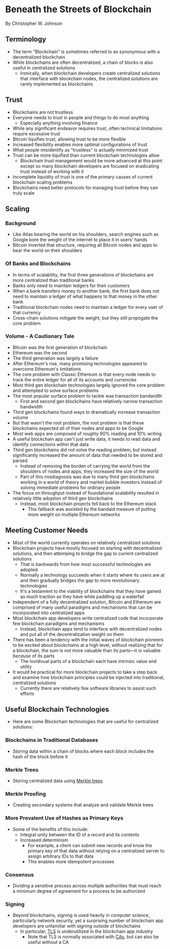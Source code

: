 # Beneath the Streets of Blockchain

By Christopher W. Johnson

## Terminology

* The term "Blockchain" is sometimes referred to as synonymous with a decentralized blockchain
* While blockchains are often decentralized, a chain of blocks is also useful in centralized solutions
  * Ironically, when blockchain developers create centralized solutions that interface with blockchain nodes, the centralized solutions are rarely implemented as blockchains

## Trust

* Blockchains are not trustless
* Everyone needs to trust in people and things to do most anything
  * Especially anything involving finance
* While any significant endeavor requires trust, often technical limitations require excessive trust
* Bitcoin liquifies trust, allowing trust to be more flexible
* Increased flexibility enables more optimal configurations of trust
* What people misidentify as "trustless" is actually minimized trust
* Trust can be more liquified than current blockchain technologies allow
  * Blockchain trust management would be more advanced at this point except so many blockchain developers are focused on eradicating trust instead of working with it
* Incomplete liquidity of trust is one of the primary causes of current blockchain scaling problems
* Blockchains need better protocols for managing trust before they can truly scale

## Scaling

### Background

* Like Atlas bearing the world on his shoulders, search engines such as Google bore the weight of the internet to place it in users' hands
* Bitcoin inverted that structure, requiring all Bitcoin nodes and apps to bear the world on their shoulders

### Of Banks and Blockchains

* In terms of scalability, the first three generations of blockchains are more centralized than traditional banks
* Banks only need to maintain ledgers for their customers
* When a bank transfers money to another bank, the first bank does not need to maintain a ledger of what happens to that money in the other bank
* Traditional blockchain nodes need to maintain a ledger for every user of that currency
* Cross-chain solutions mitigate the weight, but they still propogate the core problem

### Volume - A Cautionary Tale

* Bitcoin was the first generation of blockchain
* Ethereum was the second
* The third generation was largely a failure
* After Ethereum's rise, many promising technologies appeared to overcome Ethereum's limitations
* The core problem with Classic Ethereum is that every node needs to track the entire ledger for all of its accounts and currencies
* Most third gen blockchain technologies largely ignored the core problem and attempted to solve surface problems
* The most popular surface problem to tackle was transaction bandwidth
  * First and second gen blockchains have relatively narrow transaction bandwidth
* Third gen blockchains found ways to dramatically increase transaction volume
* But that wasn't the root problem, the root problem is that these blockchains expected all of their nodes and apps to be Google
* Most web apps are composed of roughly 90% reading and 10% writing
* A useful blockchain app can't just write data, it needs to read data and identify connections within that data
* Third gen blockchains did not solve the reading problem, but instead significantly increased the amount of data that needed to be stored and parsed
  * Instead of removing the burden of carrying the world from the shoulders of nodes and apps, they increased the size of the world
  * Part of this misdiagnosis was due to many third gen blockchains working in a world of theory and market bubble investors instead of solving immediate problems for ordinary people
* The focus on throughput instead of foundational scalability resulted in relatively little adoption of third gen blockchains
  * Instead, most blockchain projects fell back to the Ethereum stack
    * This fallback was assisted by the bandaid measure of putting more weight on multiple Ethereum networks

## Meeting Customer Needs

* Most of the world currently operates on relatively centralized solutions
* Blockchain projects have mostly focused on starting with decentralized solutions, and then attemping to bridge the gap to current centralized solutions
  * That is backwards from how most successful technologies are adopted
  * Normally a technology succeeds when it starts where its users are at and then gradually bridges the gap to more revolutionary technologies
  * It's a testament to the viability of blockchains that they have gained as much traction as they have while paddling up a waterfall
* Independent of a fully decentralized solution, Bitcoin and Ethereum are comprised of many useful paradigms and mechanisms that can be incorporated into centralized apps
* Most blockchain app developers write centralized code that incorporate few blockchain paradigms and mechanisms
  * Instead, blockchain apps tend to interface with decentralized nodes and put all of the decentralization weight on them
* There has been a tendency with the initial waves of blockchain pioneers to be excited about blockchains at a high level, without realizing that for a blockchain, the sum is not more valuable than its parts—it is valuable *because* of its parts
  * The invidivual parts of a blockchain each have intrinsic value and utility
* It would be practical for more blockchain projects to take a step back and examine how blockchain principles could be injected into traditional, centralized solutions
  * Currently there are relatively few software libraries to assist such efforts

## Useful Blockchain Technologies

* Here are some Blockchain technologies that are useful for centralized solutions:

### Blockchains in Traditional Databases

* Storing data within a chain of blocks where each block includes the hash of the block before it

### Merkle Trees

* Storing centralized data using [Merkle trees](https://en.wikipedia.org/wiki/Merkle_tree)

### Merkle Proofing

* Creating secondary systems that analyze and validate Merkle trees

### More Prevalent Use of Hashes as Primary Keys

* Some of the benefits of this include:
  * Integral unity between the ID of a record and its contents
  * Increased determinism
    * For example, a client can submit new records and know the primary key of that data without relying on a centralized server to assign arbitrary IDs to that data
    * This enables more idempotent processes

### Consensus

* Dividing a sensitive process across multiple authorities that must reach a minimum degree of agreement for a process to be authorized

### Signing

* Beyond blockchains, signing is used heavily in computer science, particularly network security, yet a surprising number of blockchain app developers are unfamiliar with signing outside of blockchains
  * In particular, [TLS](https://en.wikipedia.org/wiki/Transport_Layer_Security) is underutilized in the blockchain app industry
    * Note that TLS is normally associated with [CAs](https://en.wikipedia.org/wiki/Certificate_authority), but can also be useful without a CA

